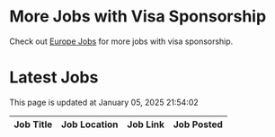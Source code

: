 # More Jobs with Visa Sponsorship

Check out [Europe Jobs](https://github.com/sureshparimi/europejobs#latest-jobs) for more jobs with visa sponsorship.

# Latest Jobs

This page is updated at January 05, 2025 21:54:02

| Job Title | Job Location | Job Link | Job Posted |
| --- | --- | --- | --- |
